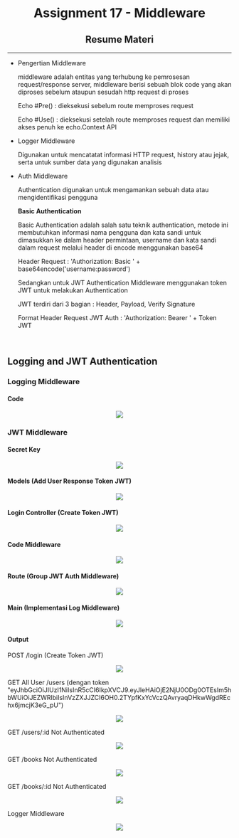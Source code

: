 <h1 align="center">Assignment 17 - Middleware</h1>
<h2 align="center">Resume Materi</h2>
<hr>
<ul>
    <li>Pengertian Middleware</li>
        <p>middleware adalah entitas yang terhubung ke pemrosesan request/response server, middleware berisi sebuah blok code yang akan diproses sebelum ataupun sesudah http request di proses</p>
        <p>Echo #Pre() : dieksekusi sebelum route memproses request</p>
        <p>Echo #Use() : dieksekusi setelah route memproses request dan memiliki akses penuh ke echo.Context API</p>
    <li>Logger Middleware</li>
        <p>Digunakan untuk mencatatat informasi HTTP request, history atau jejak, serta untuk sumber data yang digunakan analisis</p>
    <li>Auth Middleware</li>
        <p>Authentication digunakan untuk mengamankan sebuah data atau mengidentifikasi pengguna</p>
        <p><b>Basic Authentication</b></p>
        <p>Basic Authentication adalah salah satu teknik authentication, metode ini membutuhkan informasi nama pengguna dan kata sandi untuk dimasukkan ke dalam header permintaan, username dan kata sandi dalam request melalui header di encode menggunakan base64</p>
        <p>Header Request : 'Authorization: Basic ' + base64encode('username:password')</p>
        <p>Sedangkan untuk JWT Authentication Middleware menggunakan token JWT untuk melakukan Authentication</p>
        <p>JWT terdiri dari 3 bagian : Header, Payload, Verify Signature</p>
        <p>Format Header Request JWT Auth : 'Authorization: Bearer ' + Token JWT</p>
</ul>
<br>

<h2>Logging and JWT Authentication</h2>
<h3>Logging Middleware</h3>
<h4>Code</h4>
<p align="center">
    <img src="screenshots/code_2.png">
    <br>
</p>
<h3>JWT Middleware</h3>
<h4>Secret Key</h4>
<p align="center">
    <img src="screenshots/code_1.png">
    <br>
</p>
<h4>Models (Add User Response Token JWT)</h4>
<p align="center">
    <img src="screenshots/code_4.png">
    <br>
</p>
<h4>Login Controller (Create Token JWT)</h4>
<p align="center">
    <img src="screenshots/code_5.png">
    <br>
</p>
<h4>Code Middleware</h4>
<p align="center">
    <img src="screenshots/code_3.png">
    <br>
</p>
<h4>Route (Group JWT Auth Middleware)</h4>
<p align="center">
    <img src="screenshots/code_6.png">
    <br>
</p>
<h4>Main (Implementasi Log Middleware)</h4>
<p align="center">
    <img src="screenshots/code_7.png">
    <br>
</p>

<h4>Output</h4>
<p>POST /login (Create Token JWT)</p>
<p align="center">
    <img src="screenshots/output_1.png">
    <br>
</p>
<p>GET All User /users (dengan token "eyJhbGciOiJIUzI1NiIsInR5cCI6IkpXVCJ9.eyJleHAiOjE2NjU0ODg0OTEsIm5hbWUiOiJEZWRlbiIsInVzZXJJZCI6OH0.2TYpfKxYcVczQAvryaqDHkwWgdREchx6jmcjK3eG_pU")</p>
<p align="center">
    <img src="screenshots/output_2.png">
    <br>
</p>
<p>GET /users/:id Not Authenticated</p>
<p align="center">
    <img src="screenshots/output_3.png">
    <br>
</p>
<p>GET /books Not Authenticated</p>
<p align="center">
    <img src="screenshots/output_4.png">
    <br>
</p>
<p>GET /books/:id Not Authenticated</p>
<p align="center">
    <img src="screenshots/output_5.png">
    <br>
</p>
<p>Logger Middleware</p>
<p align="center">
    <img src="screenshots/output_6.png">
    <br>
</p>